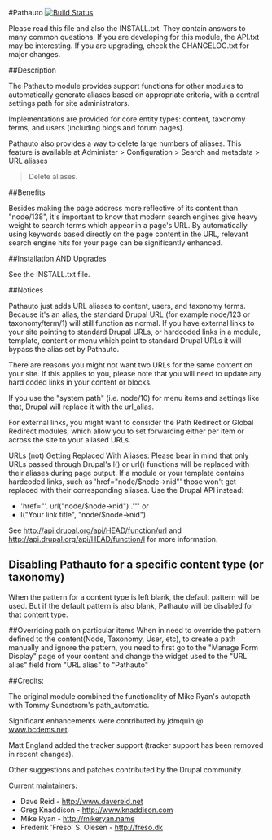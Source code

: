 #Pathauto [![Build Status](https://travis-ci.org/md-systems/pathauto.svg?branch=8.x-1.x)](https://travis-ci.org/md-systems/pathauto)

Please read this file and also the INSTALL.txt.
They contain answers to many common questions.
If you are developing for this module, the API.txt may be interesting.
If you are upgrading, check the CHANGELOG.txt for major changes.

##Description

The Pathauto module provides support functions for other modules to
automatically generate aliases based on appropriate criteria, with a
central settings path for site administrators.

Implementations are provided for core entity types: content, taxonomy terms,
and users (including blogs and forum pages).

Pathauto also provides a way to delete large numbers of aliases.  This feature
is available at  Administer > Configuration > Search and metadata > URL aliases
> Delete aliases.

##Benefits

Besides making the page address more reflective of its content than
"node/138", it's important to know that modern search engines give
heavy weight to search terms which appear in a page's URL. By
automatically using keywords based directly on the page content in the URL,
relevant search engine hits for your page can be significantly
enhanced.

##Installation AND Upgrades

See the INSTALL.txt file.

##Notices

Pathauto just adds URL aliases to content, users, and taxonomy terms.
Because it's an alias, the standard Drupal URL (for example node/123 or
taxonomy/term/1) will still function as normal.  If you have external links
to your site pointing to standard Drupal URLs, or hardcoded links in a module,
template, content or menu which point to standard Drupal URLs it will bypass
the alias set by Pathauto.

There are reasons you might not want two URLs for the same content on your
site. If this applies to you, please note that you will need to update any
hard coded links in your content or blocks.

If you use the "system path" (i.e. node/10) for menu items and settings like
that, Drupal will replace it with the url_alias.

For external links, you might want to consider the Path Redirect or
Global Redirect modules, which allow you to set forwarding either per item or
across the site to your aliased URLs.

URLs (not) Getting Replaced With Aliases:
Please bear in mind that only URLs passed through Drupal's l() or url()
functions will be replaced with their aliases during page output. If a module
or your template contains hardcoded links, such as 'href="node/$node->nid"'
those won't get replaced with their corresponding aliases. Use the
Drupal API instead:

* 'href="'. url("node/$node->nid") .'"' or
* l("Your link title", "node/$node->nid")

See http://api.drupal.org/api/HEAD/function/url and
http://api.drupal.org/api/HEAD/function/l for more information.

## Disabling Pathauto for a specific content type (or taxonomy)

When the pattern for a content type is left blank, the default pattern will be
used. But if the default pattern is also blank, Pathauto will be disabled
for that content type.

##Overriding path on particular items
When in need to override the pattern defined to the content(Node, Taxonomy, 
User, etc), to create a path manually and ignore the pattern, you need to 
first go to the "Manage Form Display" page of your content and change the
widget used to the "URL alias" field from "URL alias" to "Pathauto"

##Credits:

The original module combined the functionality of Mike Ryan's autopath with
Tommy Sundstrom's path_automatic.

Significant enhancements were contributed by jdmquin @ www.bcdems.net.

Matt England added the tracker support (tracker support has been removed in
recent changes).

Other suggestions and patches contributed by the Drupal community.

Current maintainers:

- Dave Reid - http://www.davereid.net
- Greg Knaddison - http://www.knaddison.com
- Mike Ryan - http://mikeryan.name
- Frederik 'Freso' S. Olesen - http://freso.dk
